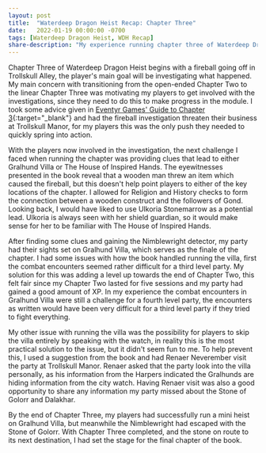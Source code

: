 ```yaml
---
layout: post
title:  "Waterdeep Dragon Heist Recap: Chapter Three"
date:   2022-01-19 00:00:00 -0700
tags: [Waterdeep Dragon Heist, WDH Recap]
share-description: "My experience running chapter three of Waterdeep Dragon Heist."
---
```


Chapter Three of Waterdeep Dragon Heist begins with a fireball going off in Trollskull Alley, the player's main goal will be investigating what happened. My main concern with transitioning from the open-ended Chapter Two to the linear Chapter Three was motivating my players to get involved with the investigations, since they need to do this to make progress in the module. I took some advice given in [Eventyr Games' Guide to Chapter 3](https://www.dmsguild.com/product/254853){:target="_blank"} and had the fireball investigation threaten their business at Trollskull Manor, for my players this was the only push they needed to quickly spring into action.

With the players now involved in the investigation, the next challenge I faced when running the chapter was providing clues that lead to either Gralhund Villa or The House of Inspired Hands. The eyewitnesses presented in the book reveal that a wooden man threw an item which caused the fireball, but this doesn't help point players to either of the key locations of the chapter. I allowed for Religion and History checks to form the connection between a wooden construct and the followers of Gond. Looking back, I would have liked to use Ulkoria Stonemarrow as a potential lead. Ulkoria is always seen with her shield guardian, so it would make sense for her to be familiar with The House of Inspired Hands.

After finding some clues and gaining the Nimblewright detector, my party had their sights set on Gralhund Villa, which serves as the finale of the chapter. I had some issues with how the book handled running the villa, first the combat encounters seemed rather difficult for a third level party. My solution for this was adding a level up towards the end of Chapter Two, this felt fair since my Chapter Two lasted for five sessions and my party had gained a good amount of XP. In my experience the combat encounters in Gralhund Villa were still a challenge for a fourth level party, the encounters as written would have been very difficult for a third level party if they tried to fight everything.

My other issue with running the villa was the possibility for players to skip the villa entirely by speaking with the watch, in reality this is the most practical solution to the issue, but it didn't seem fun to me. To help prevent this, I used a suggestion from the book and had Renaer Neverember visit the party at Trollskull Manor. Renaer asked that the party look into the villa personally, as his information from the Harpers indicated the Gralhunds are hiding information from the city watch. Having Renaer visit was also a good opportunity to share any information my party missed about the Stone of Golorr and Dalakhar.

By the end of Chapter Three, my players had successfully run a mini heist on Gralhund Villa, but meanwhile the Nimblewright had escaped with the Stone of Golorr. With Chapter Three completed, and the stone on route to its next destination, I had set the stage for the final chapter of the book.